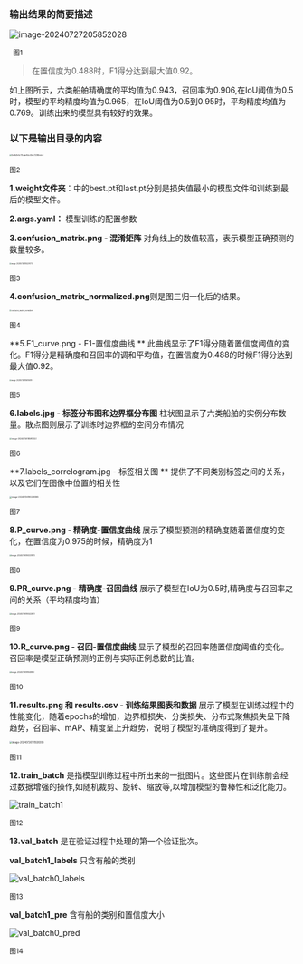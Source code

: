 ### 输出结果的简要描述

![image-20240727205852028](./images/image-20240727205852028.png)

<sub>  图1</sub>

> 在置信度为0.488时，F1得分达到最大值0.92。

如上图所示，六类船舶精确度的平均值为0.943，召回率为0.906,在IoU阈值为0.5时，模型的平均精度均值为0.965，在IoU阈值为0.5到0.95时，平均精度均值为0.769。训练出来的模型具有较好的效果。

### 以下是输出目录的内容

<img src="./images/3eafb8e5c111c9ae8dc45eb72386ede3.png" alt="3eafb8e5c111c9ae8dc45eb72386ede3" style="zoom:22%;" />

<sub>  图2</sub>

**1.weight文件夹**：中的best.pt和last.pt分别是损失值最小的模型文件和训练到最后的模型文件。

**2.args.yaml：** 模型训练的配置参数

**3.confusion_matrix.png - 混淆矩阵**  对角线上的数值较高，表示模型正确预测的数量较多。

<img src="./images/image-20240726185229773.png" alt="image-20240726185229773" style="zoom:20%;" />

<sub>  图3</sub>



**4.confusion_matrix_normalized.png**则是图三归一化后的结果。

<img src="./images/confusion_matrix_normalized.png" alt="confusion_matrix_normalized" style="zoom:20%;" />

<sub>  图4</sub>

**5.F1_curve.png - F1-置信度曲线 ** 此曲线显示了F1得分随着置信度阈值的变化。F1得分是精确度和召回率的调和平均值，在置信度为0.488的时候F1得分达到最大值0.92。

<img src="./images/image-20240726185616619.png" alt="image-20240726185616619" style="zoom:20%;" />

<sub>  图5</sub>

**6.labels.jpg - 标签分布图和边界框分布图**  柱状图显示了六类船舶的实例分布数量。散点图则展示了训练时边界框的空间分布情况

<img src="./images/image-20240726185912323.png" alt="image-20240726185912323" style="zoom:24%;" />

<sub>  图6</sub>

**7.labels_correlogram.jpg - 标签相关图 ** 提供了不同类别标签之间的关系，以及它们在图像中位置的相关性

<img src="./images/image-20240726190239365.png" alt="image-20240726190239365" style="zoom:25%;" />

<sub>  图7</sub>

**8.P_curve.png - 精确度-置信度曲线**  展示了模型预测的精确度随着置信度的变化，在置信度为0.975的时候，精确度为1

<img src="./images/image-20240726190337973.png" alt="image-20240726190337973" style="zoom:22%;" />

<sub>  图8</sub>

**9.PR_curve.png - 精确度-召回曲线**  展示了模型在IoU为0.5时,精确度与召回率之间的关系（平均精度均值）

<img src="./images/image-20240726190422601.png" alt="image-20240726190422601" style="zoom:22%;" />

<sub>  图9</sub>

**10.R_curve.png - 召回-置信度曲线**  显示了模型的召回率随置信度阈值的变化。召回率是模型正确预测的正例与实际正例总数的比值。

<img src="./images/image-20240726191648857.png" alt="image-20240726191648857" style="zoom:22%;" />

<sub>  图10</sub>

**11.results.png 和 results.csv - 训练结果图表和数据**  展示了模型在训练过程中的性能变化，随着epochs的增加，边界框损失、分类损失、分布式聚焦损失呈下降趋势，召回率、mAP、精度呈上升趋势，说明了模型的准确度得到了提升。

<img src="./images/image-20240726191928393.png" alt="image-20240726191928393" style="zoom: 30%;" />

<sub>  图11</sub>

**12.train_batch** 是指模型训练过程中所出来的一批图片。这些图片在训练前会经过数据增强的操作,如随机裁剪、旋转、缩放等,以增加模型的鲁棒性和泛化能力。

![train_batch1](./images/train_batch1.jpg)

<sub>  图12</sub>

**13.val_batch** 是在验证过程中处理的第一个验证批次。

**val_batch1_labels**  只含有船的类别

![val_batch0_labels](./images/val_batch0_labels.jpg)

<sub>  图13</sub>

**val_batch1_pre**   含有船的类别和置信度大小

![val_batch0_pred](./images/val_batch0_pred.jpg)

<sub>  图14</sub>